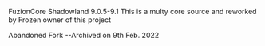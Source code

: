 FuzionCore Shadowland 9.0.5-9.1
This is a multy core source and reworked by 
Frozen owner of this project 


Abandoned Fork --Archived on 9th Feb. 2022
